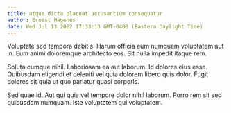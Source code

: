 ```yaml
---
title: atque dicta placeat accusantium consequatur
author: Ernest Hagenes
date: Wed Jul 13 2022 17:33:13 GMT-0400 (Eastern Daylight Time)
---
```

Voluptate sed tempora debitis. Harum officia eum numquam voluptatem aut in. Eum animi doloremque architecto eos. Sit nulla impedit itaque rem.

 Soluta cumque nihil. Laboriosam ea aut laborum. Id dolores eius esse. Quibusdam eligendi et deleniti vel quia dolorem libero quis dolor. Fugit dolores sit quia ut quo pariatur quasi corporis.

 Sed quae id. Aut qui quia vel tempore dolor nihil laborum. Porro rem sit sed quibusdam numquam. Iste voluptatem qui voluptatem.